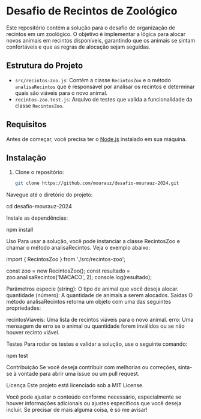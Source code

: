 # Desafio de Recintos de Zoológico

Este repositório contém a solução para o desafio de organização de recintos em um zoológico. O objetivo é implementar a lógica para alocar novos animais em recintos disponíveis, garantindo que os animais se sintam confortáveis e que as regras de alocação sejam seguidas.

## Estrutura do Projeto

- `src/recintos-zoo.js`: Contém a classe `RecintosZoo` e o método `analisaRecintos` que é responsável por analisar os recintos e determinar quais são viáveis para o novo animal.
- `recintos-zoo.test.js`: Arquivo de testes que valida a funcionalidade da classe `RecintosZoo`.

## Requisitos

Antes de começar, você precisa ter o [Node.js](https://nodejs.org/) instalado em sua máquina.

## Instalação

1. Clone o repositório:

   ```bash
   git clone https://github.com/mourauz/desafio-mourauz-2024.git


Navegue até o diretório do projeto:

cd desafio-mourauz-2024


Instale as dependências:

npm install

Uso
Para usar a solução, você pode instanciar a classe RecintosZoo e chamar o método analisaRecintos. Veja o exemplo abaixo:

import { RecintosZoo } from './src/recintos-zoo';

const zoo = new RecintosZoo();
const resultado = zoo.analisaRecintos('MACACO', 2);
console.log(resultado);

Parâmetros
especie (string): O tipo de animal que você deseja alocar.
quantidade (número): A quantidade de animais a serem alocados.
Saídas
O método analisaRecintos retorna um objeto com uma das seguintes propriedades:

recintosViaveis: Uma lista de recintos viáveis para o novo animal.
erro: Uma mensagem de erro se o animal ou quantidade forem inválidos ou se não houver recinto viável.


Testes
Para rodar os testes e validar a solução, use o seguinte comando:

npm test

Contribuição
Se você deseja contribuir com melhorias ou correções, sinta-se à vontade para abrir uma issue ou um pull request.

Licença
Este projeto está licenciado sob a MIT License.

Você pode ajustar o conteúdo conforme necessário, especialmente se houver informações adicionais ou ajustes específicos que você deseja incluir. Se precisar de mais alguma coisa, é só me avisar!


